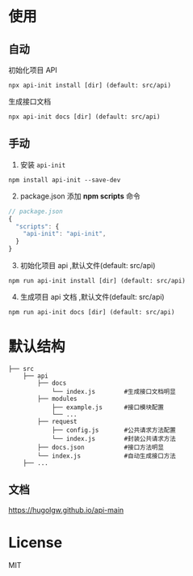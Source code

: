 # 使用

## 自动

初始化项目 API

```shell
npx api-init install [dir] (default: src/api)
```

生成接口文档

```shell
npx api-init docs [dir] (default: src/api)
```

## 手动

1. 安装 `api-init`

```shell
npm install api-init --save-dev
```

2. package.json 添加 **npm scripts** 命令

```js
// package.json
{
  "scripts": {
    "api-init": "api-init",
  }
}
```

3. 初始化项目 api ,默认文件(default: src/api)

```shell
npm run api-init install [dir] (default: src/api)
```

4. 生成项目 api 文档 ,默认文件(default: src/api)

```shell
npm run api-init docs [dir] (default: src/api)
```

# 默认结构

```shell
├── src
    ├── api
        ├── docs
            └── index.js        #生成接口文档明显
        ├── modules
            ├── example.js      #接口模块配置
            └── ...
        ├── request
            ├── config.js       #公共请求方法配置
            └── index.js        #封装公共请求方法
        ├── docs.json           #接口方法明显
        └── index.js            #自动生成接口方法
    ├── ...
```

## 文档

https://hugolgw.github.io/api-main

# License

MIT
